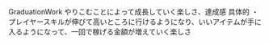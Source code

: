GraduationWork
やりこむことによって成長していく楽しさ、達成感
具体的
・プレイヤースキルが伸びて高いところに行けるようになり、いいアイテムが手に入るようになって、一回で稼げる金額が増えていく楽しさ
